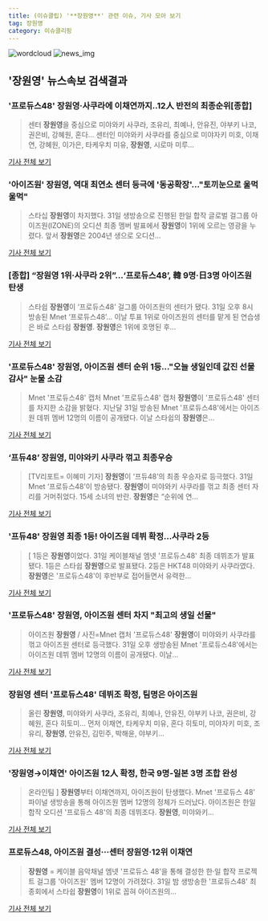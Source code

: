 ```yaml
---
title: (이슈클립) '**장원영**' 관련 이슈, 기사 모아 보기
tag: 장원영
category: 이슈클리핑
---
```

![wordcloud](https://s3.ap-northeast-2.amazonaws.com/lyrics101-wordcloud/2018-09-01-1535736693.png)
![news_img](https://user-images.githubusercontent.com/42597476/44507050-1206f400-a6e4-11e8-8d98-7ffbfebb353f.png)
## **'**장원영**'** 뉴스속보 검색결과
### '프로듀스48' **장원영**·사쿠라에 이채연까지..12人 반전의 최종순위[종합]

>센터 **장원영**을 중심으로 미야와키 사쿠라, 조유리, 최예나, 안유진, 야부키 나코, 권은비, 강혜원, 혼다... 센터인 미야와키 사쿠라를 중심으로 미야자키 미호, 이채연, 강혜원, 이가은, 타케우치 미유, **장원영**, 시로마 미루...

<a href="http://www.osen.co.kr/article/G1110979634" target="_blank">기사 전체 보기</a>

### '아이즈원' **장원영**, 역대 최연소 센터 등극에 '동공확장'…"토끼눈으로 울먹울먹"

>스타십 **장원영**이 차지했다. 31일 생방송으로 진행된 한일 합작 글로벌 걸그룹 아이즈원(IZONE)의 오디션 최종 멤버 발표에서 **장원영**이 1위에 오르는 영광을 누렸다. 앞서 **장원영**은 2004년 생으로 오디션...

<a href="http://www.ilyosisa.co.kr/news/articleView.html?idxno=151408" target="_blank">기사 전체 보기</a>

### [종합] “**장원영** 1위·사쿠라 2위”...‘프로듀스48’, 韓 9명·日3명 아이즈원 탄생

>스타쉽 **장원영**이 ‘프로듀스48’ 걸그룹 아이즈원의 센터가 됐다. 31일 오후 8시 방송된 Mnet ‘프로듀스48’... 이날 투표 1위로 아이즈원의 센터를 맡게 된 연습생은 바로 스타쉽 **장원영**. **장원영**은 1위에 호명된 후...

<a href="http://star.mk.co.kr/new/view.php?mc=ST&year=2018&no=550481" target="_blank">기사 전체 보기</a>

### '프로듀스48' **장원영**, 아이즈원 센터 순위 1등…"오늘 생일인데 값진 선물 감사" 눈물 소감

>Mnet '프로듀스48' 캡처 Mnet '프로듀스48' 캡처 **장원영**이 '프로듀스48' 센터를 차지한 소감을 밝혔다. 지난달 31일 방송된 Mnet '프로듀스48'에서는 아이즈원 데뷔 멤버 12명의 이름이 공개됐다. 이날 스타쉽의 **장원영**은...

<a href="http://www.joongboo.com/news/articleView.html?idxno=1283204" target="_blank">기사 전체 보기</a>

### ‘프듀48’ **장원영**, 미야와키 사쿠라 꺾고 최종우승

>[TV리포트= 이혜미 기자] **장원영**이 ‘프듀48’의 최종 우승자로 등극했다. 31일 Mnet ‘프로듀스48’이 방송됐다. **장원영**이 미야와키 사쿠라를 꺾고 최종 센터 자리를 거머쥐었다. 15세 소녀의 반란. **장원영**은 “순위에 연...

<a href="http://www.tvreport.co.kr/?c=news&m=newsview&idx=1077640" target="_blank">기사 전체 보기</a>

### '프듀48' **장원영** 최종 1등! 아이즈원 데뷔 확정…사쿠라 2등

>[ 1등은 **장원영**이었다. 31일 케이블채널 엠넷 '프로듀스48' 최종 데뷔조가 발표됐다. 1등은 스타쉽 **장원영**으로 발표됐다. 2등은 HKT48 미야와키 사쿠라였다. **장원영**은 '프로듀스48'이 후반부로 접어들면서 유력한...

<a href="http://www.mydaily.co.kr/new_yk/html/read.php?newsid=201808312303296401&ext=na" target="_blank">기사 전체 보기</a>

### '프로듀스48' **장원영**, 아이즈원 센터 차지 "최고의 생일 선물"

>아이즈원 **장원영** / 사진=Mnet 캡처 '프로듀스48' **장원영**이 미야와키 사쿠라를 꺾고 아이즈원 센터로 등극했다. 31일 오후 생방송된 Mnet '프로듀스48'에서는 아이즈원 데뷔 멤버 12명의 이름이 공개됐다. 이날...

<a href="http://sports.hankooki.com/lpage/entv/201808/sp20180831232410136660.htm" target="_blank">기사 전체 보기</a>

### **장원영** 센터 '프로듀스48' 데뷔조 확정, 팀명은 아이즈원

>올린 **장원영**, 미야와키 사쿠라, 조유리, 최예나, 안유진, 야부키 나코, 권은비, 강혜원, 혼다 히토미... 먼저 이채연, 타케우치 미유, 혼다 히토미, 미야자키 미호, 조유리, **장원영**, 안유진, 김민주, 박해윤, 야부키...

<a href="http://www.nocutnews.co.kr/news/5025152" target="_blank">기사 전체 보기</a>

### '**장원영**→이채연' 아이즈원 12人 확정, 한국 9명-일본 3명 조합 완성

>온라인팀 ] **장원영**부터 이채연까지, 아이즈원이 탄생했다. Mnet '프로듀스 48' 파이널 생방송을 통해 아이즈원 멤버 12명의 정체가 드러났다. 아이즈원은 한일합작 오디션 '프로듀스 48'의 최종 데뷔조다. **장원영**, 미야와키...

<a href="http://www.dailysportshankook.co.kr/news/articleView.html?idxno=194955" target="_blank">기사 전체 보기</a>

### 프로듀스48, 아이즈원 결성···센터 **장원영**·12위 이채연

>**장원영** = 케이블 음악채널 엠넷 '프로듀스 48'을 통해 결성한 한·일 합작 프로젝트 걸그룹 '아이즈원' 멤버 12명이 가려졌다. 31일 밤 생방송한 '프로듀스48' 최종회에서 스타쉽 **장원영**이 1위로 꼽혀 아이즈원의...

<a href="http://www.newsis.com/view/?id=NISX20180901_0000406455&cID=10601&pID=10600" target="_blank">기사 전체 보기</a>


